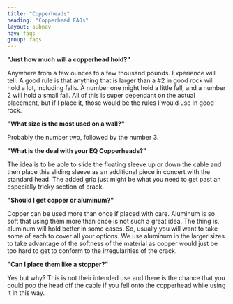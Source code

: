 ```yaml
---
title: "Copperheads"
heading: "Copperhead FAQs"
layout: subnav
nav: faqs
group: faqs
---
```



**"Just how much will a copperhead hold?"**

Anywhere from a few ounces to a few thousand pounds. Experience will tell. A good rule is that anything that is larger than a #2 in good rock will hold a lot, including falls. A number one might hold a little fall, and a number 2 will hold a small fall. All of this is super dependant on the actual placement, but if I place it, those would be the rules I would use in good rock.


**"What size is the most used on a wall?"**

Probably the number two, followed by the number 3.


**"What is the deal with your EQ Copperheads?"**

The idea is to be able to slide the floating sleeve up or down the cable and then place this sliding sleeve as an additional piece in concert with the standard head. The added grip just might be what you need to get past an especially tricky section of crack.


**"Should I get copper or aluminum?"**

Copper can be used more than once if placed with care. Aluminum is so soft that using them more than once is not such a great idea. The thing is, aluminum will hold better in some cases. So, usually you will want to take some of each to cover all your options. We use aluminum in the larger sizes to take advantage of the softness of the material as copper would just be too hard to get to conform to the irregularities of the crack.


**"Can I place them like a stopper?"**

Yes but why? This is not their intended use and there is the chance that you could pop the head off the cable if you fell onto the copperhead while using it in this way.
